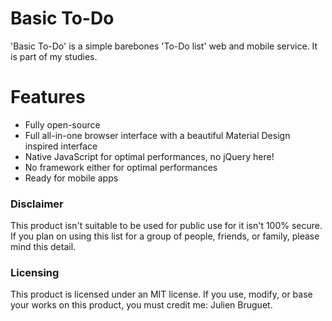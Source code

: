# Basic To-Do
'Basic To-Do' is a simple barebones 'To-Do list' web and mobile service. It is part of my studies.

# Features
- Fully open-source
- Full all-in-one browser interface with a beautiful Material Design inspired interface
- Native JavaScript for optimal performances, no jQuery here!
- No framework either for optimal performances
- Ready for mobile apps

### Disclaimer
This product isn't suitable to be used for public use for it isn't 100% secure. If you plan on using this list for a group of people, friends, or family, please mind this detail.

### Licensing
This product is licensed under an MIT license. If you use, modify, or base your works on this product, you must credit me: Julien Bruguet.
